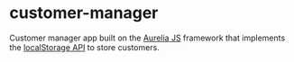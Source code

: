 # customer-manager

Customer manager app built on the [Aurelia JS](http://aurelia.io/) framework that implements the [localStorage API](https://developer.mozilla.org/en-US/docs/Web/API/Window/localStorage) to store customers.
